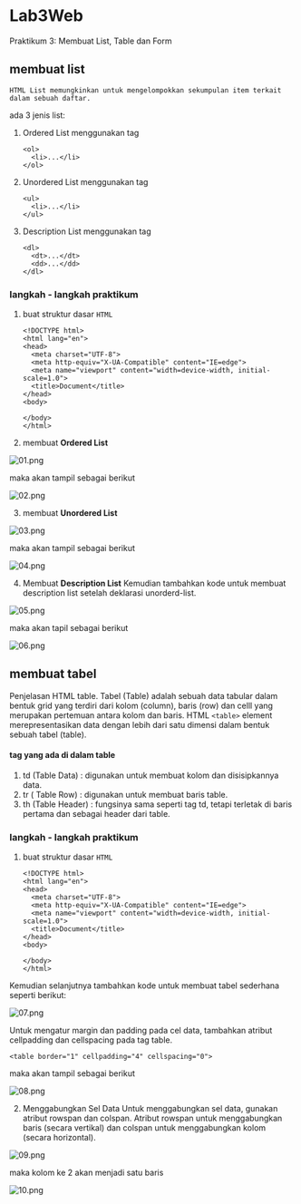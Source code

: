 # Lab3Web

Praktikum 3: Membuat List, Table dan Form

## membuat list

`HTML List memungkinkan untuk mengelompokkan sekumpulan item terkait dalam sebuah daftar.`

ada 3 jenis list:

1.  Ordered List
    menggunakan tag

        <ol>
          <li>...</li>
        </ol>

2.  Unordered List
    menggunakan tag

        <ul>
          <li>...</li>
        </ul>

3.  Description List
    menggunakan tag

        <dl>
          <dt>...</dt>
          <dd>...</dd>
        </dl>

### langkah - langkah praktikum

1.  buat struktur dasar `HTML`

        <!DOCTYPE html>
        <html lang="en">
        <head>
          <meta charset="UTF-8">
          <meta http-equiv="X-UA-Compatible" content="IE=edge">
          <meta name="viewport" content="width=device-width, initial-scale=1.0">
          <title>Document</title>
        </head>
        <body>

        </body>
        </html>

2.  membuat **Ordered List**

![01.png](img/01.png)

maka akan tampil sebagai berikut

![02.png](img/02.png)

3. membuat **Unordered List**

![03.png](img/03.png)

maka akan tampil sebagai berikut

![04.png](img/04.png)

4. Membuat **Description List**
   Kemudian tambahkan kode untuk membuat description list setelah deklarasi unorderd-list.

![05.png](img/05.png)

maka akan tapil sebagai berikut

![06.png](img/06.png)

## membuat tabel

Penjelasan HTML table. Tabel (Table) adalah sebuah data tabular dalam bentuk grid yang terdiri dari kolom (column), baris (row) dan celll yang merupakan pertemuan antara kolom dan baris. HTML `<table>` element merepresentasikan data dengan lebih dari satu dimensi dalam bentuk sebuah tabel (table).

#### tag yang ada di dalam table

1. td (Table Data) : digunakan untuk membuat kolom dan disisipkannya data.
2. tr ( Table Row) : digunakan untuk membuat baris table.
3. th (Table Header) : fungsinya sama seperti tag td, tetapi terletak di baris pertama dan sebagai header dari table.

### langkah - langkah praktikum

1.  buat struktur dasar `HTML`

        <!DOCTYPE html>
        <html lang="en">
        <head>
          <meta charset="UTF-8">
          <meta http-equiv="X-UA-Compatible" content="IE=edge">
          <meta name="viewport" content="width=device-width, initial-scale=1.0">
          <title>Document</title>
        </head>
        <body>

        </body>
        </html>

Kemudian selanjutnya tambahkan kode untuk membuat tabel sederhana seperti berikut:

![07.png](img/07.png)

Untuk mengatur margin dan padding pada cel data, tambahkan atribut cellpadding dan cellspacing pada tag table.

    <table border="1" cellpadding="4" cellspacing="0">

maka akan tampil sebagai berikut

![08.png](img/08.png)

2. Menggabungkan Sel Data
   Untuk menggabungkan sel data, gunakan atribut rowspan dan colspan. Atribut rowspan untuk menggabungkan baris (secara vertikal) dan colspan untuk menggabungkan kolom (secara horizontal).

![09.png](img/09.png)

maka kolom ke 2 akan menjadi satu baris

![10.png](img/10.png)
